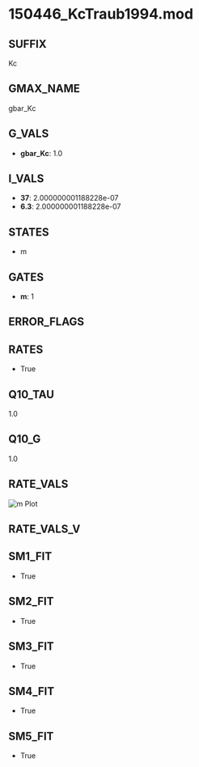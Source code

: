 # 150446_KcTraub1994.mod

## SUFFIX

Kc

## GMAX_NAME

gbar_Kc

## G_VALS

- **gbar_Kc**: 1.0

## I_VALS

- **37**: 2.000000001188228e-07
- **6.3**: 2.000000001188228e-07

## STATES

- m

## GATES

- **m**: 1

## ERROR_FLAGS


## RATES

- True

## Q10_TAU

1.0

## Q10_G

1.0

## RATE_VALS

![m Plot](/Users/pbozelos/Dropbox/icg-Chai-Panos/supermodels/output_markdown_files/KCa/150446_KcTraub1994.mod/images/m.png)

## RATE_VALS_V

## SM1_FIT

- True

## SM2_FIT

- True

## SM3_FIT

- True

## SM4_FIT

- True

## SM5_FIT

- True

